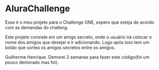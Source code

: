 # AluraChallenge

Esse é o meu projeto para o Challenge ONE, espero que esteja de acordo com as demandas do challeng.

Este projeto consiste em um amigo secreto, onde o usuário irá colocar o nome dos amigos que desejar e ir adicionando.
Logo após isso tem um botão que sortea os amigos secretos entre os amigos.

Guilherme Henrique.
Demorei 2 semanas para fazer este código(foi um pouco demorado mas foi).
